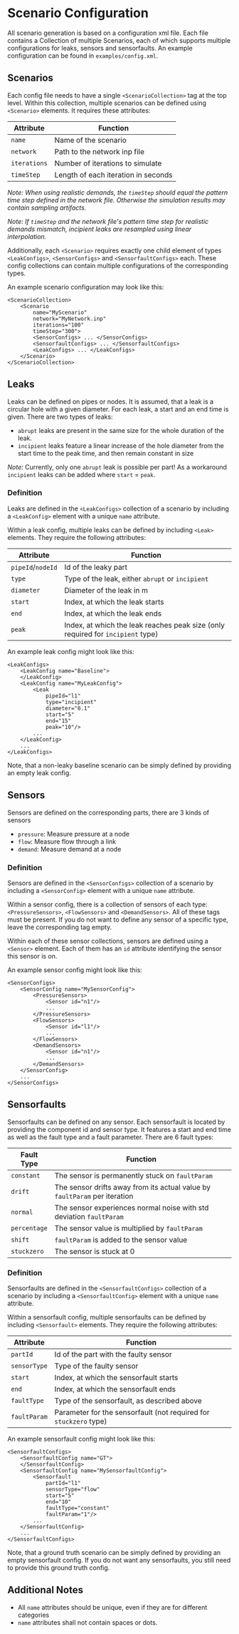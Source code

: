 # Scenario Configuration
All scenario generation is based on a configuration xml file. Each file contains a Collection of multiple Scenarios, each of which supports multiple configurations for leaks, sensors and sensorfaults. An example configuration can be found in `examples/config.xml`.

## Scenarios
Each config file needs to have a single `<ScenarioCollection>` tag at the top level. Within this collection, multiple scenarios can be defined using `<Scenario>` elements. It requires these attributes:

|Attribute      |Function                               |
|---------------|---------------------------------------|
|`name`         |Name of the scenario                   |
|`network`      |Path to the network inp file           |
|`iterations`   |Number of iterations to simulate       |
|`timeStep`     |Length of each iteration in seconds    |

*Note: When using realistic demands, the `timeStep` should equal the pattern time step defined in the network file. Otherwise the simulation results may contain sampling artifacts.*

*Note: If `timeStep` and the network file's pattern time step for realistic demands mismatch, incipient leaks are resampled using linear interpolation.*

Additionally, each `<Scenario>` requires exactly one child element of types `<LeakConfigs>`, `<SensorConfigs>` and `<SensorfaultConfigs>` each. These config collections can contain multiple configurations of the corresponding types.

An example scenario configuration may look like this:
```
<ScenarioCollection>
    <Scenario 
        name="MyScenario"
        network="MyNetwork.inp" 
        iterations="100"
        timeStep="300">
        <SensorConfigs> ... </SensorConfigs>
        <SensorfaultConfigs> ... </SensorfaultConfigs>
        <LeakConfigs> ... </LeakConfigs>
    </Scenario>
</ScenarioCollection>
```


## Leaks
Leaks can be defined on pipes or nodes. It is assumed, that a leak is a circular hole with a given diameter. For each leak, a start and an end time is given. There are two types of leaks:
* `abrupt` leaks are present in the same size for the whole duration of the leak. 
* `incipient` leaks feature a linear increase of the hole diameter from the start time to the peak time, and then remain constant in size

*Note:* Currently, only one `abrupt` leak is possible per part! As a workaround `incipient` leaks can be added where `start` = `peak`.

### Definition

Leaks are defined in the `<LeakConfigs>` collection of a scenario by including a `<LeakConfig>` element with a unique `name` attribute.

Within a leak config, multiple leaks can be defined by including `<Leak>` elements. They require the following attributes:

|Attribute          |Function                                                                           |
|-------------------|-----------------------------------------------------------------------------------|
|`pipeId`/`nodeId`  |Id of the leaky part                                                               |
|`type`             |Type of the leak, either `abrupt` or `incipient`                                   |
|`diameter`         |Diameter of the leak in m                                                          |
|`start`            |Index, at which the leak starts                                                    |
|`end`              |Index, at which the leak ends                                                      |
|`peak`             |Index, at which the leak reaches peak size (only required for `incipient` type)    |

An example leak config might look like this:
```
<LeakConfigs>
    <LeakConfig name="Baseline">
    </LeakConfig>
    <LeakConfig name="MyLeakConfig">
        <Leak
            pipeId="l1"
            type="incipient"
            diameter="0.1"
            start="5"
            end="15"
            peak="10"/>
        ...
    </LeakConfig>
    ...
</LeakConfigs>
```
Note, that a non-leaky baseline scenario can be simply defined by providing an empty leak config.


## Sensors
Sensors are defined on the corresponding parts, there are 3 kinds of sensors
* `pressure`: Measure pressure at a node
* `flow`: Measure flow through a link
* `demand`: Measure demand at a node

### Definition
Sensors are defined in the `<SensorConfigs>` collection of a scenario by including a `<SensorConfig>` element with a unique `name` attribute.

Within a sensor config, there is a collection of sensors of each type: `<PressureSensors>`, `<FlowSensors>` and `<DemandSensors>`. All of these tags must be present. If you do not want to define any sensor of a specific type, leave the corresponding tag empty.

Within each of these sensor collections, sensors are defined using a `<Sensor>` element. Each of them has an `id` attribute identifying the sensor this sensor is on.

An example sensor config might look like this:
```
<SensorConfigs>
    <SensorConfig name="MySensorConfig">
        <PressureSensors>
            <Sensor id="n1"/>
            ...
        </PressureSensors>
        <FlowSensors>
            <Sensor id="l1"/>
            ...
        </FlowSensors>
        <DemandSensors>
            <Sensor id="n1"/>
            ...
        </DemandSensors>
    </SensorConfig>
    ...
</SensorConfigs>
```


## Sensorfaults
Sensorfaults can be defined on any sensor. Each sensorfault is located by providing the component id and sensor type. It features a start and end time as well as the fault type and a fault parameter. There are 6 fault types:

|Fault Type     |Function                                                                   |
|---------------|---------------------------------------------------------------------------|
|`constant`     |The sensor is permanently stuck on `faultParam`                            |
|`drift`        |The sensor drifts away from its actual value by `faultParam` per iteration |
|`normal`       |The sensor experiences normal noise with std deviation `faultParam`        |
|`percentage`   |The sensor value is multiplied by `faultParam`                             |
|`shift`        |`faultParam` is added to the sensor value                                  |
|`stuckzero`    |The sensor is stuck at 0                                                   |

### Definition
Sensorfaults are defined in the `<SensorfaultConfigs>` collection of a scenario by including a `<SensorfaultConfig>` element with a unique `name` attribute.

Within a sensorfault config, multiple sensorfaults can be defined by including `<Sensorfault>` elements. They require the following attributes:

|Attribute      |Function                                                           |
|---------------|-------------------------------------------------------------------|
|`partId`       |Id of the part with the faulty sensor                              |
|`sensorType`   |Type of the faulty sensor                                          |
|`start`        |Index, at which the sensorfault starts                             |
|`end`          |Index, at which the sensorfault ends                               |
|`faultType`    |Type of the sensorfault, as described above                        |
|`faultParam`   |Parameter for the sensorfault (not required for `stuckzero` type)  |

An example sensorfault config might look like this:
```
<SensorfaultConfigs>
    <SensorfaultConfig name="GT">
    </SensorfaultConfig>
    <SensorfaultConfig name="MySensorfaultConfig">
        <Sensorfault
            partId="l1"
            sensorType="flow"
            start="5"
            end="10"
            faultType="constant"
            faultParam="1"/>
        ...
    </SensorfaultConfig>
    ...
</SensorfaultConfigs>
```
Note, that a ground truth scenario can be simply defined by providing an empty sensorfault config. If you do not want any sensorfaults, you still need to provide this ground truth config.

## Additional Notes
* All `name` attributes should be unique, even if they are for different categories
* `name` attributes shall not contain spaces or dots.
